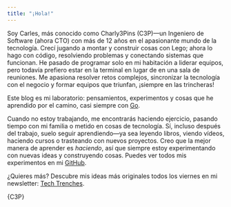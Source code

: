 ```yaml
---
title: "¡Hola!"
---
```


Soy Carles, más conocido como Charly3Pins (C3P)—un Ingeniero de Software (ahora CTO) con más de 12 años en el apasionante mundo de la tecnología.
Crecí jugando a montar y construir cosas con Lego; ahora lo hago con código, resolviendo problemas y conectando sistemas que funcionan.
He pasado de programar solo en mi habitación a liderar equipos, pero todavía prefiero estar en la terminal en lugar de en una sala de reuniones.
Me apasiona resolver retos complejos, sincronizar la tecnología con el negocio y formar equipos que triunfan, ¡siempre en las trincheras!

Este blog es mi laboratorio: pensamientos, experimentos y cosas que he aprendido por el camino, casi siempre con [Go](https://go.dev/).

Cuando no estoy trabajando, me encontrarás haciendo ejercicio, pasando tiempo con mi familia o metido en cosas de tecnología.
Sí, incluso después del trabajo, suelo seguir aprendiendo—ya sea leyendo libros, viendo vídeos, haciendo cursos o trasteando con nuevos proyectos.
Creo que la mejor manera de aprender es _haciendo_, así que siempre estoy experimentando con nuevas ideas y construyendo cosas.
Puedes ver todos mis experimentos en mi [GitHub](https://github.com/charly3pins).

¿Quieres más? Descubre mis ideas más originales todos los viernes en mi newsletter: [Tech Trenches](https://techtrenches.substack.com).

{C3P}
